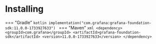 # Installing

=== "Gradle"
    ```kotlin
    implementation("com.grafana:grafana-foundation-sdk:11.0.0-1733927633")
    ```
=== "Maven"
    ```xml
    <dependency>
        <groupId>com.grafana</groupId>
        <artifactId>grafana-foundation-sdk</artifactId>
        <version>11.0.0-1733927633</version>
    </dependency>
    ```
